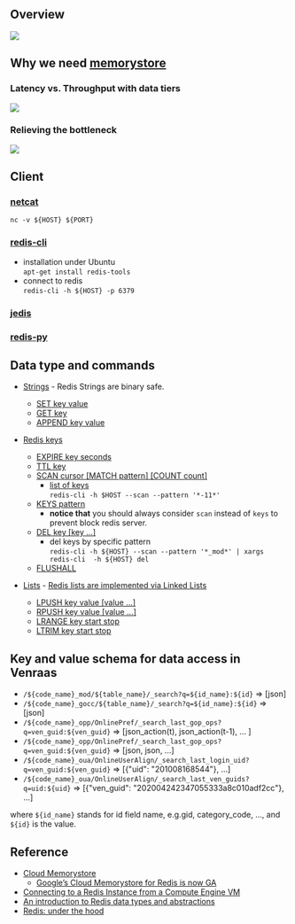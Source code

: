 ## Overview
![](https://drive.google.com/uc?id=1DsmJmeIIVFPmYGvf9rZ6f8xgNY1MitwI)

## Why we need [memorystore](https://cloud.google.com/memorystore/)
### Latency vs. Throughput with data tiers
![](https://drive.google.com/uc?id=1OcIYJ02gqUM2AGCT3mgAGrL63DO0jc-d)

### Relieving the bottleneck 
![](https://drive.google.com/uc?id=1zXixdFf2LS-YQEIK_6KkftpSVUBaaOyJ)

## Client

### [netcat](https://en.wikipedia.org/wiki/Netcat)
`nc -v ${HOST} ${PORT}`

### [redis-cli](https://redis.io/topics/rediscli)
* installation under Ubuntu  
  `apt-get install redis-tools`
* connect to redis  
  `redis-cli -h ${HOST} -p 6379`

### [jedis](https://github.com/xetorthio/jedis/wiki)

### [redis-py](https://github.com/andymccurdy/redis-py)

## Data type and commands
* [Strings](https://redis.io/topics/data-types#strings) - Redis Strings are binary safe.
  * [SET key value](https://redis.io/commands/set)
  * [GET key](https://redis.io/commands/get)
  * [APPEND key value](https://redis.io/commands/append)
  
* [Redis keys](https://redis.io/topics/data-types-intro#redis-keys)
  * [EXPIRE key seconds](https://redis.io/commands/expire)
  * [TTL key](https://redis.io/commands/ttl)
  * [SCAN cursor [MATCH pattern] [COUNT count]](https://redis.io/commands/scan)
    * [list of keys](https://redis.io/topics/rediscli#getting-a-list-of-keys)  
      `redis-cli -h $HOST --scan --pattern '*-11*'`
  * [KEYS pattern](https://redis.io/commands/keys) 
    * **notice that** you should always consider ```scan``` instead of ```keys``` to prevent block redis server.
  * [DEL key [key ...]](https://redis.io/commands/del)
    * del keys by specific pattern  
      `redis-cli -h ${HOST} --scan --pattern '*_mod*' | xargs redis-cli  -h ${HOST} del` 
  * [FLUSHALL](https://redis.io/commands/flushall)
  
* [Lists](https://redis.io/topics/data-types#lists) - [Redis lists are implemented via Linked Lists](https://redis.io/topics/data-types-intro#redis-lists)
  * [LPUSH key value [value ...]](https://redis.io/commands/lpush)
  * [RPUSH key value [value ...]](https://redis.io/commands/rpush)
  * [LRANGE key start stop](https://redis.io/commands/lrange)
  * [LTRIM key start stop](https://redis.io/commands/ltrim)

## Key and value schema for data access in Venraas
* `/${code_name}_mod/${table_name}/_search?q=${id_name}:${id}` => [json]
* `/${code_name}_gocc/${table_name}/_search?q=${id_name}:${id}` => [json]
* `/${code_name}_opp/OnlinePref/_search_last_gop_ops?q=ven_guid:${ven_guid}` => [json_action(t), json_action(t-1), ... ]
* `/${code_name}_opp/OnlinePref/_search_last_gop_ops?q=ven_guid:${ven_guid}` => [json, json, ...]
* `/${code_name}_oua/OnlineUserAlign/_search_last_login_uid?q=ven_guid:${ven_guid}` => [{"uid": "201008168544"}, ...]
* `/${code_name}_oua/OnlineUserAlign/_search_last_ven_guids?q=uid:${uid}` => [{"ven_guid": "202004242347055333a8c010adf2cc"}, ...]

where `${id_name}` stands for id field name, e.g.gid, category_code, ..., and `${id}` is the value.

## Reference
* [Cloud Memorystore](https://cloud.google.com/memorystore/)
  * [Google’s Cloud Memorystore for Redis is now GA](https://techcrunch.com/2018/09/19/googles-cloud-memorystore-for-redis-is-now-generally-available/)
* [Connecting to a Redis Instance from a Compute Engine VM](https://cloud.google.com/memorystore/docs/redis/connect-redis-instance-gce)
* [An introduction to Redis data types and abstractions](https://redis.io/topics/data-types-intro)
* [Redis: under the hood](https://pauladamsmith.com/articles/redis-under-the-hood.html)


